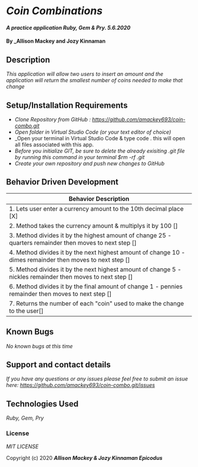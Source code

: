 # _Coin Combinations_

#### _A practice application Ruby, Gem & Pry. 5.6.2020_

#### By _**Allison Mackey and Jozy Kinnaman**

## Description

_This application will allow two users to insert an amount and the application will return the smallest number of coins needed to make that change_ 

## Setup/Installation Requirements

* _Clone Repository from GitHub : https://github.com/amackey693/coin-combo.git_
* _Open folder in Virtual Studio Code (or your text editor of choice)_
* _Open your terminal in Virtual Studio Code & type code . this will open all files associated with this app. 
* _Before you initialize GIT, be sure to delete the already exisiting .git file by running this command in your terminal $rm -rf .git_
* _Create your own repository and push new changes to GitHub_

## Behavior Driven Development 


|   Behavior Description        |
|-------------------------------|
| 1. Lets user enter a currency amount to the 10th decimal place [X]|
| 2. Method takes the currency amount & multiplys it by 100 []|
| 3. Method divides it by the highest amount of change 25 - quarters remainder then moves to next step []|
| 4. Method divides it by the next highest amount of change 10 - dimes remainder then moves to next step []|
| 5. Method divides it by the next highest amount of change 5 - nickles remainder then moves to next step []|
| 6. Method divides it by the final amount of change 1 - pennies remainder then moves to next step []|
| 7. Returns the number of each "coin" used to make the change to the user[]|

## Known Bugs

_No known bugs at this time_

## Support and contact details

_If you have any questions or any issues please feel free to submit an issue here: https://github.com/amackey693/coin-combo.git/issues_

## Technologies Used

_Ruby, Gem, Pry_ 


### License
*MIT LICENSE*

Copyright (c) 2020 **_Allison Mackey & Jozy Kinnaman Epicodus_**